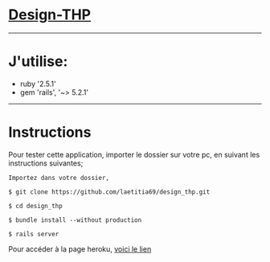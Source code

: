  # [Design-THP](https://design-thp.herokuapp.com/)

------------------------------
# J'utilise:

* ruby '2.5.1'
* gem 'rails', '~> 5.2.1'


------------------------------
# Instructions #

Pour tester cette application, importer le dossier sur votre pc, en suivant les instructions suivantes;

```
Importez dans votre dossier,

$ git clone https://github.com/laetitia69/design_thp.git

$ cd design_thp

$ bundle install --without production

$ rails server
```
Pour accéder à la page heroku, [voici le lien](https://design-thp.herokuapp.com/)


